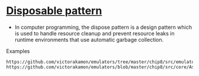 [Disposable pattern](http://en.wikipedia.org/wiki/Dispose_pattern)
=================

* In computer programming, the dispose pattern is a design pattern which is used to handle resource cleanup and prevent 
  resource leaks in runtime environments that use automatic garbage collection.

Examples
```
https://github.com/victorakamon/emulators/tree/master/chip8/src/emulator/dispose
https://github.com/victorakamon/emulators/blob/master/chip8/src/core/AsyncTask.java
```

